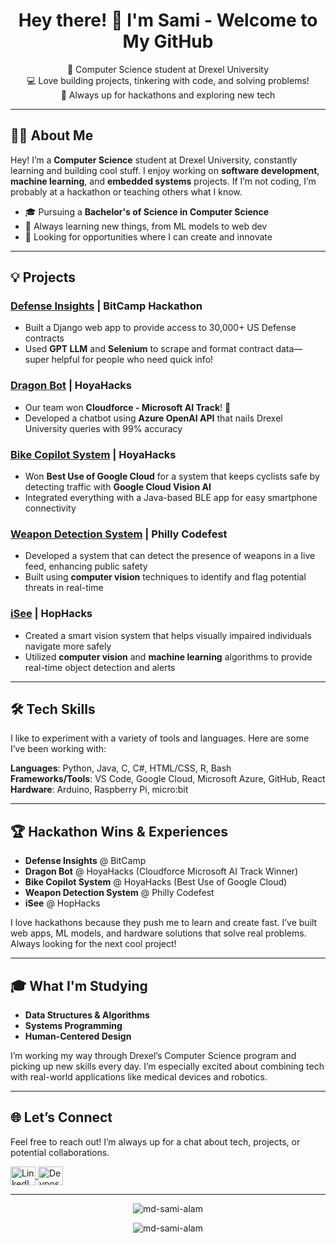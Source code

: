<h1 align="center">Hey there! 👋 I'm Sami - Welcome to My GitHub</h1>

<p align="center">
🌱 Computer Science student at Drexel University <br>
💻 Love building projects, tinkering with code, and solving problems! <br>
🚀 Always up for hackathons and exploring new tech
</p>

---

## 👨‍💻 About Me
Hey! I’m a **Computer Science** student at Drexel University, constantly learning and building cool stuff. I enjoy working on **software development**, **machine learning**, and **embedded systems** projects. If I’m not coding, I’m probably at a hackathon or teaching others what I know.

- 🎓 Pursuing a **Bachelor's of Science in Computer Science**
- 🧠 Always learning new things, from ML models to web dev
- 💼 Looking for opportunities where I can create and innovate

---

## 💡 Projects

### [Defense Insights](https://github.com/Emmettlsc/bitcamp2024) | BitCamp Hackathon
- Built a Django web app to provide access to 30,000+ US Defense contracts
- Used **GPT LLM** and **Selenium** to scrape and format contract data—super helpful for people who need quick info!

### [Dragon Bot](https://github.com/Emmettlsc/hoyahacks2024) | HoyaHacks
- Our team won **Cloudforce - Microsoft AI Track**! 🎉
- Developed a chatbot using **Azure OpenAI API** that nails Drexel University queries with 99% accuracy

### [Bike Copilot System](https://github.com/Jeffrey-Schwartz/HoyaHacks2023) | HoyaHacks
- Won **Best Use of Google Cloud** for a system that keeps cyclists safe by detecting traffic with **Google Cloud Vision AI**
- Integrated everything with a Java-based BLE app for easy smartphone connectivity

### [Weapon Detection System](https://devpost.com/software/weapon-detection-system) |  Philly Codefest 
- Developed a system that can detect the presence of weapons in a live feed, enhancing public safety
- Built using **computer vision** techniques to identify and flag potential threats in real-time

### [iSee](https://devpost.com/software/isee-mv2oq9) | HopHacks 
- Created a smart vision system that helps visually impaired individuals navigate more safely
- Utilized **computer vision** and **machine learning** algorithms to provide real-time object detection and alerts

---

## 🛠️ Tech Skills
I like to experiment with a variety of tools and languages. Here are some I’ve been working with:

**Languages**: Python, Java, C, C#, HTML/CSS, R, Bash  
**Frameworks/Tools**: VS Code, Google Cloud, Microsoft Azure, GitHub, React  
**Hardware**: Arduino, Raspberry Pi, micro:bit  

---

## 🏆 Hackathon Wins & Experiences

- **Defense Insights** @ BitCamp
- **Dragon Bot** @ HoyaHacks (Cloudforce Microsoft AI Track Winner)
- **Bike Copilot System** @ HoyaHacks (Best Use of Google Cloud)
- **Weapon Detection System** @ Philly Codefest 
- **iSee** @ HopHacks 

I love hackathons because they push me to learn and create fast. I’ve built web apps, ML models, and hardware solutions that solve real problems. Always looking for the next cool project!

---

## 🎓 What I'm Studying
- **Data Structures & Algorithms**
- **Systems Programming**
- **Human-Centered Design**

I’m working my way through Drexel’s Computer Science program and picking up new skills every day. I’m especially excited about combining tech with real-world applications like medical devices and robotics.

---

## 🌐 Let’s Connect
Feel free to reach out! I’m always up for a chat about tech, projects, or potential collaborations.

<p align="left">
  <a href="https://www.linkedin.com/in/md-sami-alam/" target="blank">
    <img align="center" src="https://brand.linkedin.com/content/dam/me/business/en-us/amp/brand-site/v2/bg/LI-Bug.svg.original.svg" alt="LinkedIn" height="30" width="40"/>
  </a>
  <a href="https://devpost.com/mdsamialam" target="blank">
    <img align="center" src="https://www.vectorlogo.zone/logos/devpost/devpost-icon.svg" alt="Devpost" height="30" width="40"/>
  </a>
</p>

---

<p align="center">
  <img align="center" src="https://github-readme-stats.vercel.app/api?username=md-sami-alam&show_icons=true&title_color=ffffff&text_color=919191&bg_color=0e1017&hide_border=true&cache_seconds=1000&local=en" alt="md-sami-alam" />
</p>

<p align="center">
  <img align="center" src="https://github-readme-streak-stats.herokuapp.com/?user=md-sami-alam&" alt="md-sami-alam" />
</p>
